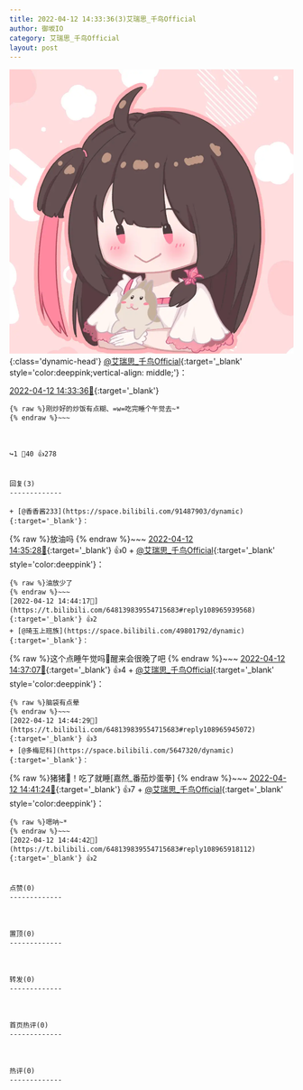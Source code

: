 ```yaml
---
title: 2022-04-12 14:33:36(3)艾瑞思_千鸟Official
author: 御坂IO
category: 艾瑞思_千鸟Official
layout: post
---
```


![img](/images/7e08840c56f251de28bdf766b647bd5fe9a5d50a.jpg){:class='dynamic-head'}
[@艾瑞思_千鸟Official](https://space.bilibili.com/1090010845/dynamic){:target='_blank' style='color:deeppink;vertical-align: middle;'}：

[2022-04-12 14:33:36🔗](https://t.bilibili.com/648139839554715683){:target='_blank'}

~~~
{% raw %}刚炒好的炒饭有点糊、=w=吃完睡个午觉去~*
{% endraw %}~~~



↪️1 💬40 👍278


回复(3)
-------------

+ [@香香酱233](https://space.bilibili.com/91487903/dynamic){:target='_blank'}：
~~~
{% raw %}放油吗
{% endraw %}~~~
[2022-04-12 14:35:28🔗](https://t.bilibili.com/648139839554715683#reply108965187856){:target='_blank'} 👍0
    + [@艾瑞思_千鸟Official](https://space.bilibili.com/1090010845/dynamic){:target='_blank' style='color:deeppink'}：
~~~
{% raw %}油放少了
{% endraw %}~~~
[2022-04-12 14:44:17🔗](https://t.bilibili.com/648139839554715683#reply108965939568){:target='_blank'} 👍2
+ [@琦玉上班族](https://space.bilibili.com/49801792/dynamic){:target='_blank'}：
~~~
{% raw %}这个点睡午觉吗🤔醒来会很晚了吧
{% endraw %}~~~
[2022-04-12 14:37:07🔗](https://t.bilibili.com/648139839554715683#reply108965269104){:target='_blank'} 👍4
    + [@艾瑞思_千鸟Official](https://space.bilibili.com/1090010845/dynamic){:target='_blank' style='color:deeppink'}：
~~~
{% raw %}脑袋有点晕
{% endraw %}~~~
[2022-04-12 14:44:29🔗](https://t.bilibili.com/648139839554715683#reply108965945072){:target='_blank'} 👍3
+ [@多梅尼科](https://space.bilibili.com/5647320/dynamic){:target='_blank'}：
~~~
{% raw %}猪猪🐷！吃了就睡[嘉然_番茄炒蛋拳]
{% endraw %}~~~
[2022-04-12 14:41:24🔗](https://t.bilibili.com/648139839554715683#reply108965701504){:target='_blank'} 👍7
    + [@艾瑞思_千鸟Official](https://space.bilibili.com/1090010845/dynamic){:target='_blank' style='color:deeppink'}：
~~~
{% raw %}嗯呐~*
{% endraw %}~~~
[2022-04-12 14:44:42🔗](https://t.bilibili.com/648139839554715683#reply108965918112){:target='_blank'} 👍2


点赞(0)
-------------



置顶(0)
-------------



转发(0)
-------------



首页热评(0)
-------------



热评(0)
-------------



